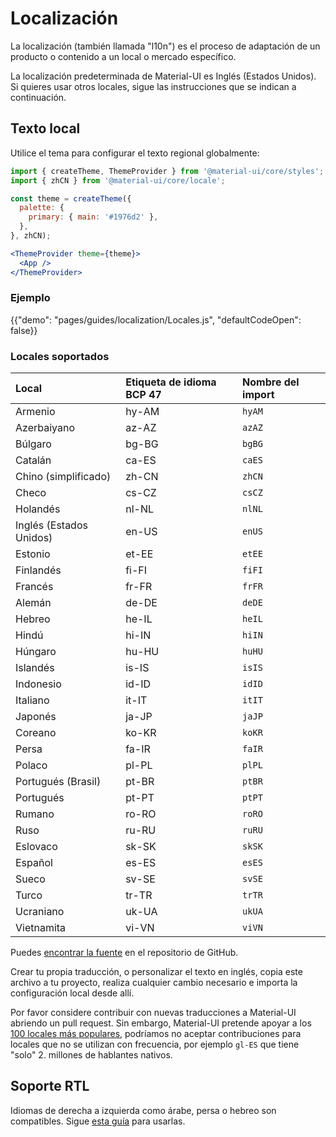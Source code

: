 # Localización

<p class="description">La localización (también llamada "l10n") es el proceso de adaptación de un producto o contenido a un local o mercado específico.</p>

La localización predeterminada de Material-UI es Inglés (Estados Unidos). Si quieres usar otros locales, sigue las instrucciones que se indican a continuación.

## Texto local

Utilice el tema para configurar el texto regional globalmente:

```jsx
import { createTheme, ThemeProvider } from '@material-ui/core/styles';
import { zhCN } from '@material-ui/core/locale';

const theme = createTheme({
  palette: {
    primary: { main: '#1976d2' },
  },
}, zhCN);

<ThemeProvider theme={theme}>
  <App />
</ThemeProvider>
```

### Ejemplo

{{"demo": "pages/guides/localization/Locales.js", "defaultCodeOpen": false}}

### Locales soportados

| Local                   | Etiqueta de idioma BCP 47 | Nombre del import |
|:----------------------- |:------------------------- |:----------------- |
| Armenio                 | hy-AM                     | `hyAM`            |
| Azerbaiyano             | az-AZ                     | `azAZ`            |
| Búlgaro                 | bg-BG                     | `bgBG`            |
| Catalán                 | ca-ES                     | `caES`            |
| Chino (simplificado)    | zh-CN                     | `zhCN`            |
| Checo                   | cs-CZ                     | `csCZ`            |
| Holandés                | nl-NL                     | `nlNL`            |
| Inglés (Estados Unidos) | en-US                     | `enUS`            |
| Estonio                 | et-EE                     | `etEE`            |
| Finlandés               | fi-FI                     | `fiFI`            |
| Francés                 | fr-FR                     | `frFR`            |
| Alemán                  | de-DE                     | `deDE`            |
| Hebreo                  | he-IL                     | `heIL`            |
| Hindú                   | hi-IN                     | `hiIN`            |
| Húngaro                 | hu-HU                     | `huHU`            |
| Islandés                | is-IS                     | `isIS`            |
| Indonesio               | id-ID                     | `idID`            |
| Italiano                | it-IT                     | `itIT`            |
| Japonés                 | ja-JP                     | `jaJP`            |
| Coreano                 | ko-KR                     | `koKR`            |
| Persa                   | fa-IR                     | `faIR`            |
| Polaco                  | pl-PL                     | `plPL`            |
| Portugués (Brasil)      | pt-BR                     | `ptBR`            |
| Portugués               | pt-PT                     | `ptPT`            |
| Rumano                  | ro-RO                     | `roRO`            |
| Ruso                    | ru-RU                     | `ruRU`            |
| Eslovaco                | sk-SK                     | `skSK`            |
| Español                 | es-ES                     | `esES`            |
| Sueco                   | sv-SE                     | `svSE`            |
| Turco                   | tr-TR                     | `trTR`            |
| Ucraniano               | uk-UA                     | `ukUA`            |
| Vietnamita              | vi-VN                     | `viVN`            |

Puedes [encontrar la fuente](https://github.com/mui-org/material-ui/blob/master/packages/material-ui/src/locale/index.ts) en el repositorio de GitHub.

Crear tu propia traducción, o personalizar el texto en inglés, copia este archivo a tu proyecto, realiza cualquier cambio necesario e importa la configuración local desde allí.

Por favor considere contribuir con nuevas traducciones a Material-UI abriendo un pull request. Sin embargo, Material-UI pretende apoyar a los [100 locales más populares](https://en.wikipedia.org/wiki/List_of_languages_by_number_of_native_speakers), podríamos no aceptar contribuciones para locales que no se utilizan con frecuencia, por ejemplo `gl-ES` que tiene "solo" 2. millones de hablantes nativos.

## Soporte RTL

Idiomas de derecha a izquierda como árabe, persa o hebreo son compatibles. Sigue [esta guía](/guides/right-to-left/) para usarlas.
